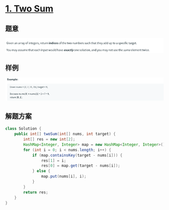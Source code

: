 # [1. Two Sum](https://leetcode.com/problems/two-sum/)

## 题意
![img.png](images/two-sum-title.png)
## 样例
![img.png](images/tow-sum-example.png)
## 解题方案
```java
class Solution {
    public int[] twoSum(int[] nums, int target) {
        int[] res = new int[2];
        HashMap<Integer, Integer> map = new HashMap<Integer, Integer>();
        for (int i = 0; i < nums.length; i++) {
            if (map.containsKey(target - nums[i])) {
                res[1] = i;
                res[0] = map.get(target - nums[i]);
            } else {
                map.put(nums[i], i);
            }
        }
        return res;
    }
}
```

